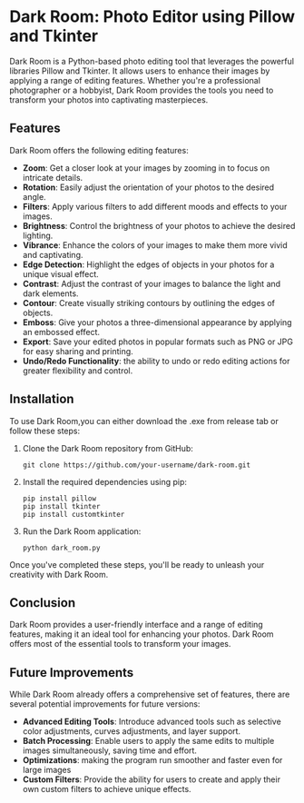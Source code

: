 # Dark Room: Photo Editor using Pillow and Tkinter

Dark Room is a Python-based photo editing tool that leverages the powerful libraries Pillow and Tkinter. It allows users to enhance their images by applying a range of editing features. Whether you're a professional photographer or a hobbyist, Dark Room provides the tools you need to transform your photos into captivating masterpieces.

## Features

Dark Room offers the following editing features:

- **Zoom**: Get a closer look at your images by zooming in to focus on intricate details.
- **Rotation**: Easily adjust the orientation of your photos to the desired angle.
- **Filters**: Apply various filters to add different moods and effects to your images.
- **Brightness**: Control the brightness of your photos to achieve the desired lighting.
- **Vibrance**: Enhance the colors of your images to make them more vivid and captivating.
- **Edge Detection**: Highlight the edges of objects in your photos for a unique visual effect.
- **Contrast**: Adjust the contrast of your images to balance the light and dark elements.
- **Contour**: Create visually striking contours by outlining the edges of objects.
- **Emboss**: Give your photos a three-dimensional appearance by applying an embossed effect.
- **Export**: Save your edited photos in popular formats such as PNG or JPG for easy sharing and printing.
- **Undo/Redo Functionality**: the ability to undo or redo editing actions for greater flexibility and control.

## Installation

To use Dark Room,you can either download the .exe from release tab or follow these steps:

1. Clone the Dark Room repository from GitHub:
   ```
   git clone https://github.com/your-username/dark-room.git
   ```

2. Install the required dependencies using pip:
   ```
   pip install pillow
   pip install tkinter
   pip install customtkinter
   ```
3. Run the Dark Room application:
   ```
   python dark_room.py
   ```

Once you've completed these steps, you'll be ready to unleash your creativity with Dark Room.

## Conclusion

Dark Room provides a user-friendly interface and a range of editing features, making it an ideal tool for enhancing your photos. Dark Room offers most of the essential tools to transform your images.

## Future Improvements

While Dark Room already offers a comprehensive set of features, there are several potential improvements for future versions:

- **Advanced Editing Tools**: Introduce advanced tools such as selective color adjustments, curves adjustments, and layer support.
- **Batch Processing**: Enable users to apply the same edits to multiple images simultaneously, saving time and effort.
- **Optimizations**: making the program run smoother and faster even for large images
- **Custom Filters**: Provide the ability for users to create and apply their own custom filters to achieve unique effects.
